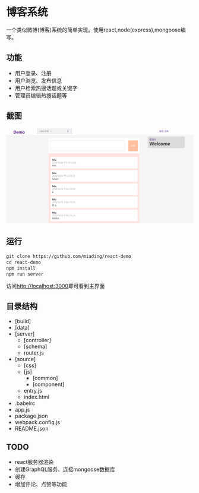 # 博客系统

一个类似微博(博客)系统的简单实现。使用react,node(express),mongoose编写。

## 功能

- 用户登录、注册
- 用户浏览、发布信息
- 用户检索热搜话题或关键字
- 管理员编辑热搜话题等

## 截图

![主页截图](/data/screenshot.png)

## 运行

```
git clone https://github.com/miading/react-demo
cd react-demo
npm install
npm run server
```
访问[http://localhost:3000](http://localhost:3000)即可看到主界面

## 目录结构

- [build]
- [data]
- [server]
    - [controller]
    - [schema]
    - router.js
- [source]
    - [css]
    - [js]
        - [common]
        - [component]
    - entry.js
    - index.html
- .babelrc
- app.js
- package.json
- webpack.config.js
- README.json

## TODO

- react服务器渲染
- 创建GraphQL服务、连接mongoose数据库
- 缓存
- 增加评论、点赞等功能